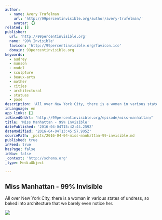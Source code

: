 ```yaml
---
author:
  - name: Avery Trufelman
    url: 'http://99percentinvisible.org/author/avery-trufelman/'
    avatar: {}
related: []
publisher:
  url: 'http://99percentinvisible.org'
  name: '99% Invisible'
  favicon: 'http://99percentinvisible.org/favicon.ico'
  domain: 99percentinvisible.org
keywords:
  - audrey
  - munson
  - model
  - sculpture
  - beaux-arts
  - mother
  - cities
  - architectural
  - statues
  - pose
description: 'All over New York City, there is a woman in various states of undress, so baked into architecture that we barely even notice her.'
inLanguage: en
app_links: []
isBasedOnUrl: 'http://99percentinvisible.org/episode/miss-manhattan/'
title: 'Miss Manhattan - 99% Invisible'
datePublished: '2016-04-04T15:42:44.259Z'
dateModified: '2016-04-04T13:45:57.905Z'
sourcePath: _posts/2016-04-04-miss-manhattan-99-invisible.md
published: true
inFeed: true
hasPage: false
inNav: false
_context: 'http://schema.org'
_type: MediaObject

---
```

<article style=""><h1>Miss Manhattan - 99% Invisible</h1><p>All over New York City, there is a woman in various states of undress, so baked into architecture that we barely even notice her.</p><img src="http://99percentinvisible.org/wp-content/uploads/2016/02/strauss-memorial-munson.jpg" /></article>